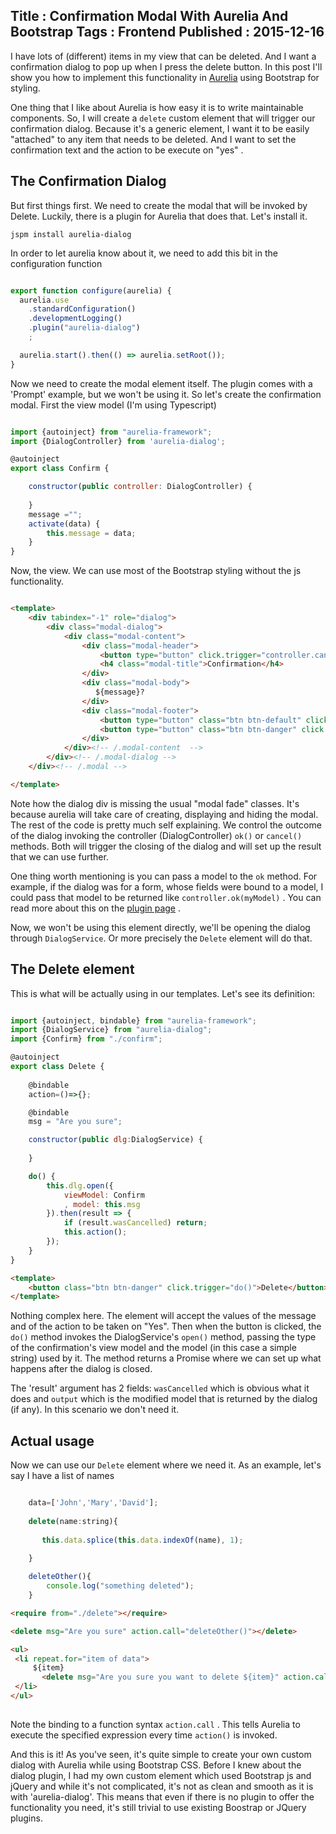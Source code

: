 Title : Confirmation Modal With Aurelia And Bootstrap
Tags : Frontend
Published : 2015-12-16
---

I have lots of (different) items in my view that can be deleted. And I want a confirmation dialog to pop up when I press the delete button. In this post I'll show you how to implement this functionality in [Aurelia](http://aurelia.io/) using Bootstrap for styling. 

One thing that I like about Aurelia is how easy it is to write maintainable components. So, I will create a `delete` custom element that will trigger our confirmation dialog. Because it's a generic element, I want it to be easily "attached" to any item that needs to be deleted. And I want to set the confirmation text and the action to be execute on "yes" .

## The Confirmation Dialog

But first things first. We need to create the modal that will be invoked by Delete. Luckily, there is a plugin for Aurelia that does that. Let's install it.

```
jspm install aurelia-dialog
``` 

In order to let aurelia know about it, we need to add this bit in the configuration function

```javascript

export function configure(aurelia) {
  aurelia.use
    .standardConfiguration()
    .developmentLogging()
	.plugin("aurelia-dialog")
	;

  aurelia.start().then(() => aurelia.setRoot());
}

```

Now we need to create the modal element itself. The plugin comes with a 'Prompt' example, but we won't be using it. So let's create the confirmation modal. First the view model (I'm using Typescript)

```javascript

import {autoinject} from "aurelia-framework";
import {DialogController} from 'aurelia-dialog';

@autoinject
export class Confirm {

    constructor(public controller: DialogController) {
      
    }
    message ="";
    activate(data) {
        this.message = data;
    }
}

```

Now, the view. We can use most of the Bootstrap styling without the js functionality.

```html

<template>
    <div tabindex="-1" role="dialog">
        <div class="modal-dialog">
            <div class="modal-content">
                <div class="modal-header">
                    <button type="button" click.trigger="controller.cancel()" class="close" aria-label="Close"><span aria-hidden="true">&times;</span></button>
                    <h4 class="modal-title">Confirmation</h4>
                </div>
                <div class="modal-body">
                   ${message}?
                </div>
                <div class="modal-footer">
                    <button type="button" class="btn btn-default" click.trigger="controller.cancel()">No!</button>
                    <button type="button" class="btn btn-danger" click.trigger="controller.ok()">Yes</button>
                </div>
            </div><!-- /.modal-content  -->
        </div><!-- /.modal-dialog -->
    </div><!-- /.modal -->

</template>


```

Note how the dialog div is missing the usual "modal fade" classes. It's because aurelia will take care of creating, displaying and hiding the modal. The rest of the code is pretty much self explaining. We control the outcome of the dialog invoking the controller (DialogController) `ok()` or `cancel()` methods. Both will trigger the closing of the dialog and will set up the result that we can use further. 

One thing worth mentioning is you can pass a model to the `ok` method. For example, if the dialog was for a form, whose fields were bound to a model, I could pass that model to be returned like `controller.ok(myModel)` . You can read more about this on the [plugin page](https://github.com/aurelia/dialog#using-the-plugin) .
   
Now, we won't be using this element directly, we'll be opening the dialog through `DialogService`. Or more precisely the `Delete` element will do that.

## The Delete element

This is what will be actually using in our templates. Let's see its definition:

```javascript

import {autoinject, bindable} from "aurelia-framework";
import {DialogService} from "aurelia-dialog";
import {Confirm} from "./confirm";

@autoinject
export class Delete {
   
    @bindable
    action=()=>{};

    @bindable
    msg = "Are you sure";

    constructor(public dlg:DialogService) {
  
    }

    do() {
        this.dlg.open({
            viewModel: Confirm
            , model: this.msg
        }).then(result => {
            if (result.wasCancelled) return;
            this.action();
        });
    }
}

``` 

```html
<template>
    <button class="btn btn-danger" click.trigger="do()">Delete</button>
</template>

```

Nothing complex here. The element will accept the values of the message and of the action to be taken on "Yes". Then when the button is clicked, the `do()` method invokes the DialogService's `open()` method, passing the type of the confirmation's view model and the model (in this case a simple string) used by it. The method returns a Promise where we can set up what happens after the dialog is closed.

The 'result' argument has 2 fields: `wasCancelled` which is obvious what it does and `output` which is the modified model that is returned by the dialog (if any). In this scenario we don't need it. 

## Actual usage

Now we can use our `Delete` element where we need it. As an example, let's say I have a list of names

```javascript

    data=['John','Mary','David'];
    
    delete(name:string){
       
       this.data.splice(this.data.indexOf(name), 1);            
        
    }

    deleteOther(){
        console.log("something deleted");
    }

```

```html
<require from="./delete"></require>

<delete msg="Are you sure" action.call="deleteOther()"></delete>

<ul>
 <li repeat.for="item of data">
     ${item}
       <delete msg="Are you sure you want to delete ${item}" action.call="$parent.delete(item)"></delete>   
 </li>
</ul>
   
```` 

Note the binding to a function syntax `action.call` . This tells Aurelia to execute the specified expression every time `action()` is invoked. 

And this is it! As you've seen, it's quite simple to create your own custom dialog with Aurelia while using Bootstrap CSS. Before I knew about the dialog plugin, I had my own custom element which used Bootstrap js and jQuery and while it's not complicated, it's not as clean and smooth as it is with 'aurelia-dialog'. This means that even if there is no plugin to offer the functionality you need, it's still trivial to use existing Boostrap or JQuery plugins.